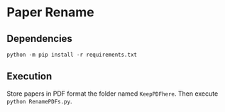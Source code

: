 # Paper Rename
## Dependencies
`python -m pip install -r requirements.txt`
## Execution
Store papers in PDF format the folder named `KeepPDFhere`. Then execute `python RenamePDFs.py`.
